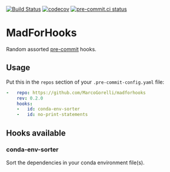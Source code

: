 [![Build Status](https://github.com/MarcoGorelli/madforhooks/workflows/tox/badge.svg)](https://github.com/MarcoGorelli/madforhooks/actions?workflow=tox)
[![codecov](https://codecov.io/gh/MarcoGorelli/madforhooks/branch/main/graph/badge.svg?token=KrZeKo2xwD)](https://codecov.io/gh/MarcoGorelli/madforhooks)
[![pre-commit.ci status](https://results.pre-commit.ci/badge/github/MarcoGorelli/madforhooks/main.svg)](https://results.pre-commit.ci/latest/github/MarcoGorelli/madforhooks/main)

# MadForHooks

Random assorted [pre-commit](https://github.com/pre-commit/pre-commit) hooks.

## Usage

Put this in the `repos` section of your `.pre-commit-config.yaml` file:

```yaml
-   repo: https://github.com/MarcoGorelli/madforhooks
    rev: 0.2.0
    hooks:
    -   id: conda-env-sorter
    -   id: no-print-statements
```

## Hooks available

### conda-env-sorter

Sort the dependencies in your conda environment file(s).
